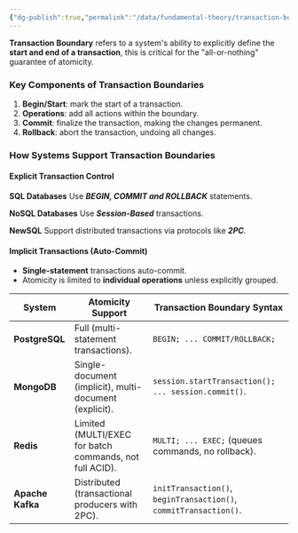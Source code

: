 ```yaml
---
{"dg-publish":true,"permalink":"/data/fundamental-theory/transaction-boundary/"}
---
```



**Transaction Boundary** refers to a system's ability to explicitly define the **start and end of a transaction**, this is critical for the "all-or-nothing" guarantee of atomicity.

### Key Components of Transaction Boundaries
1. **Begin/Start**: mark the start of a transaction.
2. **Operations**: add all actions within the boundary.
3. **Commit**: finalize the transaction, making the changes permanent.
4. **Rollback**: abort the transaction, undoing all changes.

### How Systems Support Transaction Boundaries
#### Explicit Transaction Control
**SQL Databases**
Use ***BEGIN, COMMIT and ROLLBACK*** statements.

**NoSQL Databases**
Use ***Session-Based*** transactions.

**NewSQL**
Support distributed transactions via protocols like ***2PC***.

#### Implicit Transactions (Auto-Commit)
- **Single-statement** transactions auto-commit.
- Atomicity is limited to **individual operations** unless explicitly grouped.

| **System**       | **Atomicity Support**                                   | **Transaction Boundary Syntax**                                   |
| ---------------- | ------------------------------------------------------- | ----------------------------------------------------------------- |
| **PostgreSQL**   | Full (multi-statement transactions).                    | `BEGIN; ... COMMIT/ROLLBACK;`                                     |
| **MongoDB**      | Single-document (implicit), multi-document (explicit).  | `session.startTransaction(); ... session.commit()`.               |
| **Redis**        | Limited (MULTI/EXEC for batch commands, not full ACID). | `MULTI; ... EXEC;` (queues commands, no rollback).                |
| **Apache Kafka** | Distributed (transactional producers with 2PC).         | `initTransaction()`, `beginTransaction()`, `commitTransaction()`. |

